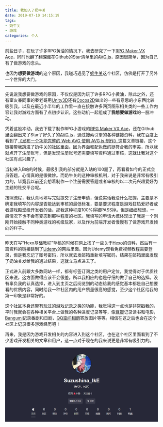 ```yaml
---
title: 我加入了奶牛关
date: 2019-07-10 14:15:19
tags:
- 奶牛关
- 游戏
categories: 个人
---
```


<!-- ![](我加入了奶牛关/1.png) -->

前些日子，在玩了许多RPG黄油的情况下，我去研究了一下[RPG Maker VX Ace](http://www.rpgmakerweb.com/products/programs/rpg-maker-vx-ace)，同时也翻了翻深藏在Github的Star清单里的[AVG.js](https://github.com/avgjs/avg-core)，原因很简单，因为自己有了做游戏的念头。

也因为**想要做游戏**的这个原因，我碰巧遇见了[奶牛关](https://cowlevel.net)这个社区，仿佛是打开了另外一个世界的大门。

<!-- more -->

***

先说说我想要做游戏的原因，不仅仅是因为玩了许多RPG小黄油，除此之外，还有室友兼同事的秦老哥用[Unity3D](https://unity3d.com/cn/)还有[Cocos2D](https://cocos2d-x.org/)做出的一些有意思的小东西比较吸引我，以及在最近小半年的工作里一直在接触许多网页图形相关类的一些工作内容让我对游戏方面有了点初步认识，这些动机一起组成了**我想要做游戏**的一股冲动。

凭着这股冲动，我去下载了制作RPG小游戏的[RPG Maker VX Ace](http://www.rpgmakerweb.com/products/programs/rpg-maker-vx-ace)，还在Github里面翻出来了Star了好久了的[AVG.js](https://github.com/avgjs/avg-core)，通过搜索引擎的各种链接资料，我在百度上看到了[《发布一个功能完整的 Web AVG,使用 AVG.js 制作》](https://cowlevel.net/article/1872554)这篇文章链接，这个链接带我跳进了奶牛关的社区里面，因为界面和配色做的挺符合我的审美，所以我就点开了注册账号，但是发现注册账号还需要填写资料通过审核，这就让我对这个社区有点兴趣了。

当初进入B站的时候，最吸引我的部分就是入站的100题了，再看看如今的正式会员答题，心情真的是很微妙。而奶牛关的这种审核机制，对于我来说是非常有吸引力的，毕竟我以前还妄想着制作一个注册需要答题或者审核的以二次元兴趣爱好为主题的社交平台呢。

按照流程，我认真地填写完就提交了注册申请，但说实话我没什么把握，主要是不确定我填写的内容是否能达到审核的最低标准，要是要求程度是游戏狂热爱好者或者游戏殿堂级开发者的话，那我这种程度100%得被PASS掉。但是细细想想，一般情况下也不会有变态到那种程度的社区。我填写的申请大概体现出了我是一个刚刚开始接触不同种类游戏的初级玩家，以及作为前端开发者慢慢有了做游戏开发倾向的样子。

***

昨天在写“Hexo基础教程”草稿的时候在网上找了一些关于[Hexo](https://hexo.io/zh-cn/)的资料，然后有一篇资料的链接跳到了[Udemy](https://www.udemy.com/)的网站里面。因为Udemy观看免费视频教程需要登录，但是我忘记了账号密码，所以就去发邮箱重新填写密码，结果在邮箱里面发现了奶油关发给我的通过结果，这就立马点进去了。

正式进入前跟大多数网站一样，都有标签订阅之类的用户定位，我觉得对于优质社区来说，这方面做得应该不会很差，所以我相应的也是仔细的做了自己的选择。没有辜负我的认真选择，进入到主页之后阅览到的动态给我的感觉基本都是自己想要看的优质内容，同时给我一种社区内的用户质量很高的感觉，至少这个社区给我的第一印象是非常好的。

这个社区本身还带有玩过的游戏记录之类的功能，我觉得这一点也是非常戳我的，平时我就会在各种相关平台上做我的各种进度记录等等，像[豆瓣](https://www.douban.com/people/179003512/)记录读书和电影，[Bangumi](http://bangumi.tv/user/ikundefined)记录番剧和日剧，[QQ空间相册](https://user.qzone.qq.com/1581740452/photo)寄放图片等等。相信在这之后也会在这个社区上记录很多游戏经历吧！

再来，我是因为游戏开发相关的内容进入到这个社区，也在这个社区里面看到了不少游戏开发相关的文章和用户，这一点对于现在的我来说更是非常有吸引力的。

![](我加入了奶牛关/2.png)